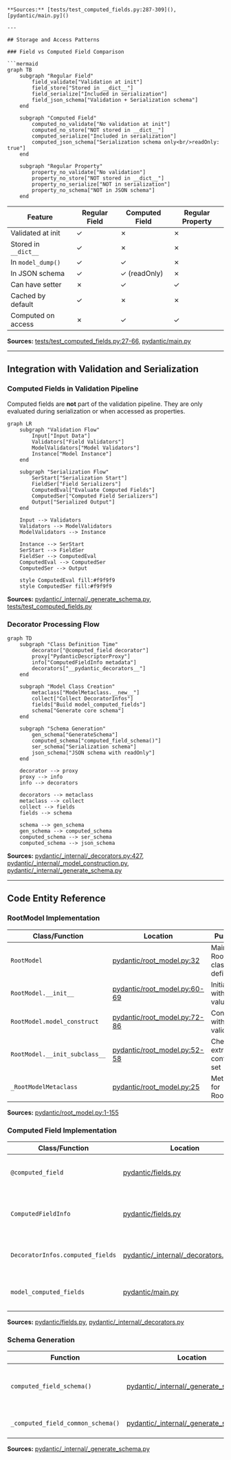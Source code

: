 ```

**Sources:** [tests/test_computed_fields.py:287-309](), [pydantic/main.py]()

---

## Storage and Access Patterns

### Field vs Computed Field Comparison

```mermaid
graph TB
    subgraph "Regular Field"
        field_validate["Validation at init"]
        field_store["Stored in __dict__"]
        field_serialize["Included in serialization"]
        field_json_schema["Validation + Serialization schema"]
    end
    
    subgraph "Computed Field"
        computed_no_validate["No validation at init"]
        computed_no_store["NOT stored in __dict__"]
        computed_serialize["Included in serialization"]
        computed_json_schema["Serialization schema only<br/>readOnly: true"]
    end
    
    subgraph "Regular Property"
        property_no_validate["No validation"]
        property_no_store["NOT stored in __dict__"]
        property_no_serialize["NOT in serialization"]
        property_no_schema["NOT in JSON schema"]
    end
```

| Feature | Regular Field | Computed Field | Regular Property |
|---------|--------------|----------------|------------------|
| Validated at init | ✓ | ✗ | ✗ |
| Stored in `__dict__` | ✓ | ✗ | ✗ |
| In `model_dump()` | ✓ | ✓ | ✗ |
| In JSON schema | ✓ | ✓ (readOnly) | ✗ |
| Can have setter | ✗ | ✓ | ✓ |
| Cached by default | ✓ | ✗ | ✗ |
| Computed on access | ✗ | ✓ | ✓ |

**Sources:** [tests/test_computed_fields.py:27-66](), [pydantic/main.py]()

---

## Integration with Validation and Serialization

### Computed Fields in Validation Pipeline

Computed fields are **not** part of the validation pipeline. They are only evaluated during serialization or when accessed as properties.

```mermaid
graph LR
    subgraph "Validation Flow"
        Input["Input Data"]
        Validators["Field Validators"]
        ModelValidators["Model Validators"]
        Instance["Model Instance"]
    end
    
    subgraph "Serialization Flow"
        SerStart["Serialization Start"]
        FieldSer["Field Serializers"]
        ComputedEval["Evaluate Computed Fields"]
        ComputedSer["Computed Field Serializers"]
        Output["Serialized Output"]
    end
    
    Input --> Validators
    Validators --> ModelValidators
    ModelValidators --> Instance
    
    Instance --> SerStart
    SerStart --> FieldSer
    FieldSer --> ComputedEval
    ComputedEval --> ComputedSer
    ComputedSer --> Output
    
    style ComputedEval fill:#f9f9f9
    style ComputedSer fill:#f9f9f9
```

**Sources:** [pydantic/_internal/_generate_schema.py](), [tests/test_computed_fields.py]()

### Decorator Processing Flow

```mermaid
graph TD
    subgraph "Class Definition Time"
        decorator["@computed_field decorator"]
        proxy["PydanticDescriptorProxy"]
        info["ComputedFieldInfo metadata"]
        decorators["__pydantic_decorators__"]
    end
    
    subgraph "Model Class Creation"
        metaclass["ModelMetaclass.__new__"]
        collect["Collect DecoratorInfos"]
        fields["Build model_computed_fields"]
        schema["Generate core schema"]
    end
    
    subgraph "Schema Generation"
        gen_schema["GenerateSchema"]
        computed_schema["computed_field_schema()"]
        ser_schema["Serialization schema"]
        json_schema["JSON schema with readOnly"]
    end
    
    decorator --> proxy
    proxy --> info
    info --> decorators
    
    decorators --> metaclass
    metaclass --> collect
    collect --> fields
    fields --> schema
    
    schema --> gen_schema
    gen_schema --> computed_schema
    computed_schema --> ser_schema
    computed_schema --> json_schema
```

**Sources:** [pydantic/_internal/_decorators.py:427](), [pydantic/_internal/_model_construction.py](), [pydantic/_internal/_generate_schema.py]()

---

## Code Entity Reference

### RootModel Implementation

| Class/Function | Location | Purpose |
|----------------|----------|---------|
| `RootModel` | [pydantic/root_model.py:32]() | Main RootModel class definition |
| `RootModel.__init__` | [pydantic/root_model.py:60-69]() | Initialize with root value |
| `RootModel.model_construct` | [pydantic/root_model.py:72-86]() | Construct without validation |
| `RootModel.__init_subclass__` | [pydantic/root_model.py:52-58]() | Check extra config not set |
| `_RootModelMetaclass` | [pydantic/root_model.py:25]() | Metaclass for RootModel |

**Sources:** [pydantic/root_model.py:1-155]()

### Computed Field Implementation

| Class/Function | Location | Purpose |
|----------------|----------|---------|
| `@computed_field` | [pydantic/fields.py]() | Decorator for computed fields |
| `ComputedFieldInfo` | [pydantic/fields.py]() | Metadata container for computed fields |
| `DecoratorInfos.computed_fields` | [pydantic/_internal/_decorators.py:427]() | Storage in decorator info |
| `model_computed_fields` | [pydantic/main.py]() | ClassVar dict of computed fields |

**Sources:** [pydantic/fields.py](), [pydantic/_internal/_decorators.py]()

### Schema Generation

| Function | Location | Purpose |
|----------|----------|---------|
| `computed_field_schema()` | [pydantic/_internal/_generate_schema.py]() | Generate schema for computed field |
| `_computed_field_common_schema()` | [pydantic/_internal/_generate_schema.py]() | Common schema logic |

**Sources:** [pydantic/_internal/_generate_schema.py]()